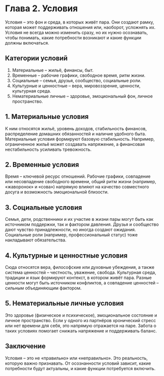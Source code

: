 # Глава 2. Условия

Условия – это фон и среда, в которых живёт пара. Они создают рамку, которая может поддерживать отношения или, наоборот, усложнять их. Условия не всегда можно изменить сразу, но их нужно осознавать, чтобы понимать, какие потребности возникают и какие функции должны включаться.

## Категории условий

1. Материальные – жильё, финансы, быт.
2. Временные – рабочие графики, свободное время, ритм жизни.
3. Социальные – семья, друзья, сообщество, социальные роли.
4. Культурные и ценностные – вера, мировоззрение, ценности, культурная среда.
5. Нематериальные личные – здоровье, эмоциональный фон, личное пространство.

## 1. Материальные условия

К ним относятся жильё, уровень доходов, стабильность финансов, распределение домашних обязанностей и наличие удобного быта. Материальные условия формируют базовую стабильность. Например, ограниченное жильё может создавать напряжение, а финансовая нестабильность усиливать тревожность.

## 2. Временные условия

Время – ключевой ресурс отношений. Рабочие графики, совпадение или несовпадение свободного времени, общий ритм жизни (например, «жаворонок» и «сова») напрямую влияют на качество совместного досуга и возможность эмоциональной близости.

## 3. Социальные условия

Семья, дети, родственники и их участие в жизни пары могут быть как источником поддержки, так и фактором давления. Друзья и сообщество дают чувство принадлежности, но иногда создают ожидания. Социальные роли (например, профессиональный статус) тоже накладывают обязательства.

## 4. Культурные и ценностные условия

Сюда относятся вера, философские или духовные убеждения, а также система ценностей – честность, уважение, свобода. Культурная среда, традиции и язык формируют контекст, в котором живёт пара. Разные ценности могут быть источником конфликтов, а совпадение ценностей – сильным объединяющим фактором.

## 5. Нематериальные личные условия

Это здоровье (физическое и психическое), эмоциональное состояние и личное пространство. Если у одного из партнёров хронический стресс или нет времени для себя, это напрямую отражается на паре. Забота о таких условиях помогает снижать напряжение и поддерживать баланс.

## Заключение

Условия – это не «правильно» или «неправильно». Это реальность, которую важно признавать. От осознанности условий зависит, какие потребности будут актуальны, и какие функции потребуется включить.

<div style="page-break-after: always;"></div>